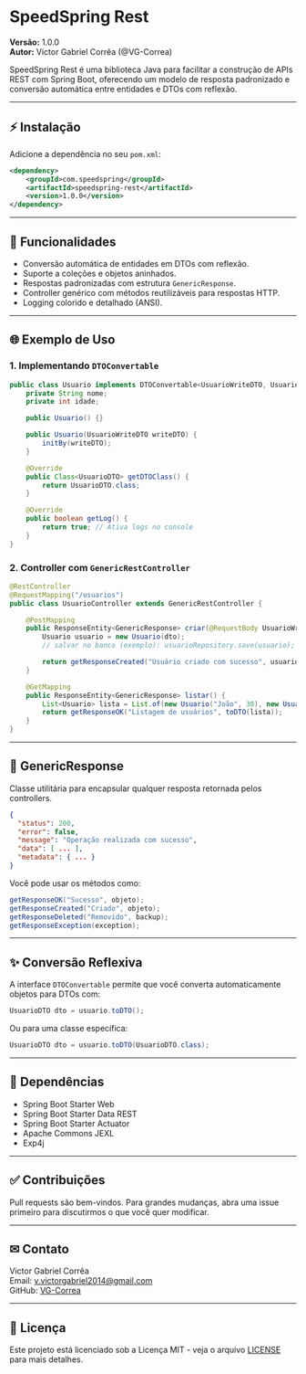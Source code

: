 # SpeedSpring Rest

**Versão:** 1.0.0\
**Autor:** Victor Gabriel Corrêa (@VG-Correa)

SpeedSpring Rest é uma biblioteca Java para facilitar a construção de APIs REST com Spring Boot, oferecendo um modelo de resposta padronizado e conversão automática entre entidades e DTOs com reflexão.

---

## ⚡ Instalação

Adicione a dependência no seu `pom.xml`:

```xml
<dependency>
    <groupId>com.speedspring</groupId>
    <artifactId>speedspring-rest</artifactId>
    <version>1.0.0</version>
</dependency>
```

---

## 🔧 Funcionalidades

- Conversão automática de entidades em DTOs com reflexão.
- Suporte a coleções e objetos aninhados.
- Respostas padronizadas com estrutura `GenericResponse`.
- Controller genérico com métodos reutilizáveis para respostas HTTP.
- Logging colorido e detalhado (ANSI).

---

## 🌐 Exemplo de Uso

### 1. Implementando `DTOConvertable`

```java
public class Usuario implements DTOConvertable<UsuarioWriteDTO, UsuarioDTO> {
    private String nome;
    private int idade;

    public Usuario() {}

    public Usuario(UsuarioWriteDTO writeDTO) {
        initBy(writeDTO);
    }

    @Override
    public Class<UsuarioDTO> getDTOClass() {
        return UsuarioDTO.class;
    }

    @Override
    public boolean getLog() {
        return true; // Ativa logs no console
    }
}
```

### 2. Controller com `GenericRestController`

```java
@RestController
@RequestMapping("/usuarios")
public class UsuarioController extends GenericRestController {

    @PostMapping
    public ResponseEntity<GenericResponse> criar(@RequestBody UsuarioWriteDTO dto) {
        Usuario usuario = new Usuario(dto);
        // salvar no banco (exemplo): usuarioRepository.save(usuario);

        return getResponseCreated("Usuário criado com sucesso", usuario.toDTO());
    }

    @GetMapping
    public ResponseEntity<GenericResponse> listar() {
        List<Usuario> lista = List.of(new Usuario("João", 30), new Usuario("Ana", 25));
        return getResponseOK("Listagem de usuários", toDTO(lista));
    }
}
```

---

## 📄 GenericResponse

Classe utilitária para encapsular qualquer resposta retornada pelos controllers.

```json
{
  "status": 200,
  "error": false,
  "message": "Operação realizada com sucesso",
  "data": [ ... ],
  "metadata": { ... }
}
```

Você pode usar os métodos como:

```java
getResponseOK("Sucesso", objeto);
getResponseCreated("Criado", objeto);
getResponseDeleted("Removido", backup);
getResponseException(exception);
```

---

## ✨ Conversão Reflexiva

A interface `DTOConvertable` permite que você converta automaticamente objetos para DTOs com:

```java
UsuarioDTO dto = usuario.toDTO();
```

Ou para uma classe específica:

```java
UsuarioDTO dto = usuario.toDTO(UsuarioDTO.class);
```

---

## 🔧 Dependências

- Spring Boot Starter Web
- Spring Boot Starter Data REST
- Spring Boot Starter Actuator
- Apache Commons JEXL
- Exp4j 

---

## ✅ Contribuições

Pull requests são bem-vindos. Para grandes mudanças, abra uma issue primeiro para discutirmos o que você quer modificar.

---

## ✉ Contato

Victor Gabriel Corrêa\
Email: [v.victorgabriel2014@gmail.com](mailto\:v.victorgabriel2014@gmail.com)\
GitHub: [VG-Correa](https://github.com/VG-Correa)

---

## 📄 Licença

Este projeto está licenciado sob a Licença MIT - veja o arquivo [LICENSE](LICENSE) para mais detalhes.

